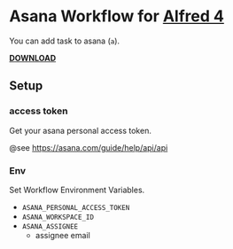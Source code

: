 # Asana Workflow for [Alfred 4](http://www.alfredapp.com)

You can add task to asana (`a`).

**[DOWNLOAD](https://github.com/dito/alfred-asana/releases)**

## Setup

### access token

Get your asana personal access token.

@see https://asana.com/guide/help/api/api

### Env

Set Workflow Environment Variables.

- `ASANA_PERSONAL_ACCESS_TOKEN`
- `ASANA_WORKSPACE_ID`
- `ASANA_ASSIGNEE`
  - assignee email
